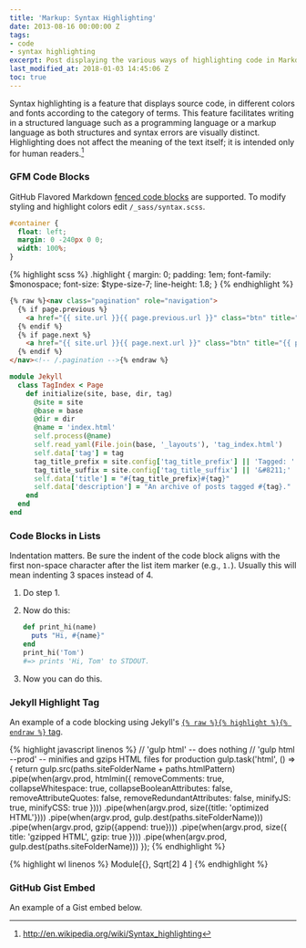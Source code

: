 ```yaml
---
title: 'Markup: Syntax Highlighting'
date: 2013-08-16 00:00:00 Z
tags:
- code
- syntax highlighting
excerpt: Post displaying the various ways of highlighting code in Markdown.
last_modified_at: 2018-01-03 14:45:06 Z
toc: true
---
```


Syntax highlighting is a feature that displays source code, in different colors and fonts according to the category of terms. This feature facilitates writing in a structured language such as a programming language or a markup language as both structures and syntax errors are visually distinct. Highlighting does not affect the meaning of the text itself; it is intended only for human readers.[^1]

[^1]: <http://en.wikipedia.org/wiki/Syntax_highlighting>

### GFM Code Blocks

GitHub Flavored Markdown [fenced code blocks](https://help.github.com/articles/creating-and-highlighting-code-blocks/) are supported. To modify styling and highlight colors edit `/_sass/syntax.scss`.

```css
#container {
  float: left;
  margin: 0 -240px 0 0;
  width: 100%;
}
```

{% highlight scss %}
.highlight {
  margin: 0;
  padding: 1em;
  font-family: $monospace;
  font-size: $type-size-7;
  line-height: 1.8;
}
{% endhighlight %}

```html
{% raw %}<nav class="pagination" role="navigation">
  {% if page.previous %}
    <a href="{{ site.url }}{{ page.previous.url }}" class="btn" title="{{ page.previous.title }}">Previous article</a>
  {% endif %}
  {% if page.next %}
    <a href="{{ site.url }}{{ page.next.url }}" class="btn" title="{{ page.next.title }}">Next article</a>
  {% endif %}
</nav><!-- /.pagination -->{% endraw %}
```

```ruby
module Jekyll
  class TagIndex < Page
    def initialize(site, base, dir, tag)
      @site = site
      @base = base
      @dir = dir
      @name = 'index.html'
      self.process(@name)
      self.read_yaml(File.join(base, '_layouts'), 'tag_index.html')
      self.data['tag'] = tag
      tag_title_prefix = site.config['tag_title_prefix'] || 'Tagged: '
      tag_title_suffix = site.config['tag_title_suffix'] || '&#8211;'
      self.data['title'] = "#{tag_title_prefix}#{tag}"
      self.data['description'] = "An archive of posts tagged #{tag}."
    end
  end
end
```

### Code Blocks in Lists

Indentation matters. Be sure the indent of the code block aligns with the first non-space character after the list item marker (e.g., `1.`). Usually this will mean indenting 3 spaces instead of 4.

1. Do step 1.
2. Now do this:
   
   ```ruby
   def print_hi(name)
     puts "Hi, #{name}"
   end
   print_hi('Tom')
   #=> prints 'Hi, Tom' to STDOUT.
   ```
        
3. Now you can do this.

### Jekyll Highlight Tag

An example of a code blocking using Jekyll's [`{% raw %}{% highlight %}{% endraw %}` tag](https://jekyllrb.com/docs/templates/#code-snippet-highlighting).

{% highlight javascript linenos %}
// 'gulp html' -- does nothing
// 'gulp html --prod' -- minifies and gzips HTML files for production
gulp.task('html', () => {
  return gulp.src(paths.siteFolderName + paths.htmlPattern)
    .pipe(when(argv.prod, htmlmin({
      removeComments: true,
      collapseWhitespace: true,
      collapseBooleanAttributes: false,
      removeAttributeQuotes: false,
      removeRedundantAttributes: false,
      minifyJS: true,
      minifyCSS: true
    })))
    .pipe(when(argv.prod, size({title: 'optimized HTML'})))
    .pipe(when(argv.prod, gulp.dest(paths.siteFolderName)))
    .pipe(when(argv.prod, gzip({append: true})))
    .pipe(when(argv.prod, size({
      title: 'gzipped HTML',
      gzip: true
    })))
    .pipe(when(argv.prod, gulp.dest(paths.siteFolderName)))
});
{% endhighlight %}

{% highlight wl linenos %}
Module[{},
  Sqrt[2]
  4
]
{% endhighlight %}

### GitHub Gist Embed

An example of a Gist embed below.

<script src="https://gist.github.com/mmistakes/77c68fbb07731a456805a7b473f47841.js"></script>